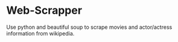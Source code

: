 # Web-Scrapper

Use python and beautiful soup to scrape movies and actor/actress information from wikipedia.
